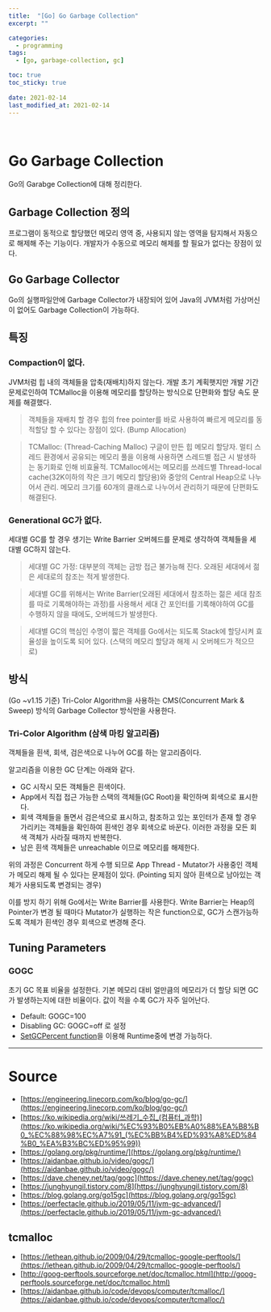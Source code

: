 ```yaml
---
title:  "[Go] Go Garbage Collection"
excerpt: ""

categories:
  - programming
tags:
  - [go, garbage-collection, gc]

toc: true
toc_sticky: true
 
date: 2021-02-14
last_modified_at: 2021-02-14
---
```


<br>

# Go Garbage Collection

Go의 Garabge Collection에 대해 정리한다.

## Garbage Collection 정의

프로그램이 동적으로 할당했던 메모리 영역 중, 사용되지 않는 영역을 탐지해서 자동으로 해제해 주는 기능이다. 개발자가 수동으로 메모리 해제를 할 필요가 없다는 장점이 있다.

## Go Garbage Collector

Go의 실행파일안에 Garbage Collector가 내장되어 있어 Java의 JVM처럼 가상머신이 없어도 Garbage Collection이 가능하다.

## 특징

### Compaction이 없다.

JVM처럼 힙 내의 객체들을 압축(재배치)하지 않는다. 개발 초기 계획햇지만 개발 기간 문제로인하여 TCMalloc을 이용해 메모리를 할당하는 방식으로 단편화와 할당 속도 문제를 해결했다.

> 객체들을 재배치 할 경우 힙의 free pointer를 바로 사용하여 빠르게 메모리를 동적할당 할 수 있다는 장점이 있다. (Bump Allocation)

> TCMalloc:  (Thread-Caching Malloc) 구글이 만든 힙 메모리 할당자. 멀티 스레드 환경에서 공유되는 메모리 풀을 이용해 사용하면 스레드별 접근 시 발생하는 동기화로 인해 비효율적. TCMalloc에서는 메모리를 쓰레드별 Thread-local cache(32K이하의 작은 크기 메모리 할당용)와 중앙의 Central Heap으로 나누어서 관리. 메모리 크기를 60개의 클래스로 나누어서 관리하기 때문에 단편화도 해결된다.

### Generational GC가 없다.

세대별 GC를 할 경우 생기는 Write Barrier 오버헤드를 문제로 생각하여 객체들을 세대별 GC하지 않는다.

> 세대별 GC 가정: 대부분의 객체는 금방 접근 불가능해 진다. 오래된 세대에서 젊은 세대로의 참조는 적게 발생한다.

> 세대별 GC를 위해서는 Write Barrier(오래된 세대에서 참조하는 젊은 세대 참조를 따로 기록해야하는 과정)를 사용해서 세대 간 포인터를 기록해야하여 GC를 수행하지 않을 때에도, 오버헤드가 발생한다.

> 세대별 GC의 핵심인 수명이 짧은 객체를 Go에서는 되도록 Stack에 할당시켜 효율성을 높이도록 되어 있다. (스택의 메모리 할당과 해제 시 오버헤드가 적으므로)

## 방식

(Go ~v1.15 기준) Tri-Color Algorithm을 사용하는 CMS(Concurrent Mark & Sweep) 방식의 Garbage Collector 방식만을 사용한다.

### Tri-Color Algorithm (삼색 마킹 알고리즘)

객체들을 흰색, 회색, 검은색으로 나누어 GC를 하는 알고리즘이다.

알고리즘을 이용한 GC 단계는 아래와 같다.

- GC 시작시 모든 객체들은 흰색이다.
- App에서 직접 접근 가능한 스택의 객체들(GC Root)을 확인하며 회색으로 표시한다.
- 회색 객체들을 돌면서 검은색으로 표시하고, 참조하고 있는 포인터가 존재 할 경우 가리키는 객체들을 확인하여 흰색인 경우 회색으로 바꾼다. 이러한 과정을 모든 회색 객체가 사라질 때까지 반복한다.
- 남은 흰색 객체들은 unreachable 이므로 메모리를 해제한다.

위의 과정은 Concurrent 하게 수행 되므로 App Thread - Mutator가 사용중인 객체가 메모리 해제 될 수 있다는 문제점이 있다. (Pointing 되지 않아 흰색으로 남아있는 객체가 사용되도록 변경되는 경우)

이를 방지 하기 위해 Go에서는 Write Barrier를 사용한다. Write Barrier는 Heap의 Pointer가 변경 될 때마다  Mutator가 실행하는 작은 function으로, GC가 스캔가능하도록 객체가 흰색인 경우 회색으로 변경해 준다.

## Tuning Parameters

### GOGC

초기 GC 목표 비율을 설정한다. 기본 메모리 대비 얼만큼의 메모리가 더 할당 되면 GC가 발생하는지에 대한 비율이다. 값이 적을 수록 GC가 자주 일어난다.

- Default: GOGC=100
- Disabling GC: GOGC=off 로 설정
- [SetGCPercent function](https://golang.org/pkg/runtime/debug/#SetGCPercent)을 이용해 Runtime중에 변경 가능하다.

---

# Source

- [https://engineering.linecorp.com/ko/blog/go-gc/](https://engineering.linecorp.com/ko/blog/go-gc/)
- [https://ko.wikipedia.org/wiki/쓰레기_수집_(컴퓨터_과학)](https://ko.wikipedia.org/wiki/%EC%93%B0%EB%A0%88%EA%B8%B0_%EC%88%98%EC%A7%91_(%EC%BB%B4%ED%93%A8%ED%84%B0_%EA%B3%BC%ED%95%99))
- [https://golang.org/pkg/runtime/](https://golang.org/pkg/runtime/)
- [https://aidanbae.github.io/video/gogc/](https://aidanbae.github.io/video/gogc/)
- [https://dave.cheney.net/tag/gogc](https://dave.cheney.net/tag/gogc)
- [https://junghyungil.tistory.com/8](https://junghyungil.tistory.com/8)
- [https://blog.golang.org/go15gc](https://blog.golang.org/go15gc)
- [https://perfectacle.github.io/2019/05/11/jvm-gc-advanced/](https://perfectacle.github.io/2019/05/11/jvm-gc-advanced/)

## tcmalloc

- [https://lethean.github.io/2009/04/29/tcmalloc-google-perftools/](https://lethean.github.io/2009/04/29/tcmalloc-google-perftools/)
- [http://goog-perftools.sourceforge.net/doc/tcmalloc.html](http://goog-perftools.sourceforge.net/doc/tcmalloc.html)
- [https://aidanbae.github.io/code/devops/computer/tcmalloc/](https://aidanbae.github.io/code/devops/computer/tcmalloc/)